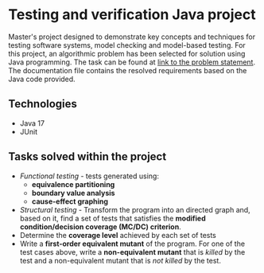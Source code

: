# Testing and verification Java project
Master's project designed to demonstrate key concepts and techniques for testing software systems, model checking and model-based testing.
For this project, an algorithmic problem has been selected for solution using Java programming. The task can be found at [link to the problem statement](https://www.infoarena.ro/problema/granita). 
The documentation file contains the resolved requirements based on the Java code provided.
## Technologies
- Java 17
- JUnit
## Tasks solved within the project
- _Functional testing_ - tests generated using:
    - **equivalence partitioning**
    - **boundary value analysis**
    - **cause-effect graphing**
- _Structural testing_ - Transform the program into an directed graph and, based on it, find a set of tests that satisfies the **modified condition/decision coverage (MC/DC) criterion**.
- Determine the **coverage level** achieved by each set of tests
- Write a **first-order equivalent mutant** of the program. For one of the test cases above, write a **non-equivalent mutant** that is _killed_ by the test and a non-equivalent mutant that is _not killed_ by the test.
